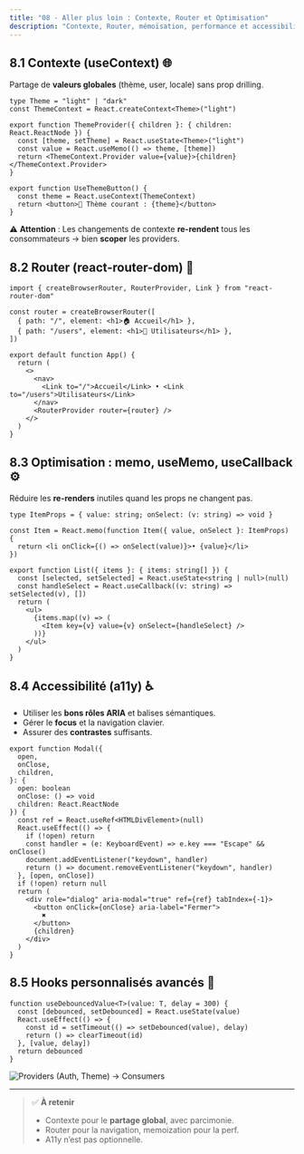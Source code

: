 ```yaml
---
title: "08 - Aller plus loin : Contexte, Router et Optimisation"
description: "Contexte, Router, mémoïsation, performance et accessibilité"
---
```


## 8.1 Contexte (useContext) 🌐

Partage de **valeurs globales** (thème, user, locale) sans prop drilling.

```tsx
type Theme = "light" | "dark"
const ThemeContext = React.createContext<Theme>("light")

export function ThemeProvider({ children }: { children: React.ReactNode }) {
  const [theme, setTheme] = React.useState<Theme>("light")
  const value = React.useMemo(() => theme, [theme])
  return <ThemeContext.Provider value={value}>{children}</ThemeContext.Provider>
}

export function UseThemeButton() {
  const theme = React.useContext(ThemeContext)
  return <button>🎨 Thème courant : {theme}</button>
}
```

⚠️ **Attention** : Les changements de contexte **re-rendent** tous les consommateurs → bien **scoper** les providers.

## 8.2 Router (react-router-dom) 🧭

```tsx
import { createBrowserRouter, RouterProvider, Link } from "react-router-dom"

const router = createBrowserRouter([
  { path: "/", element: <h1>🏠 Accueil</h1> },
  { path: "/users", element: <h1>👥 Utilisateurs</h1> },
])

export default function App() {
  return (
    <>
      <nav>
        <Link to="/">Accueil</Link> • <Link to="/users">Utilisateurs</Link>
      </nav>
      <RouterProvider router={router} />
    </>
  )
}
```

## 8.3 Optimisation : memo, useMemo, useCallback ⚙️

Réduire les **re-renders** inutiles quand les props ne changent pas.

```tsx
type ItemProps = { value: string; onSelect: (v: string) => void }

const Item = React.memo(function Item({ value, onSelect }: ItemProps) {
  return <li onClick={() => onSelect(value)}>• {value}</li>
})

export function List({ items }: { items: string[] }) {
  const [selected, setSelected] = React.useState<string | null>(null)
  const handleSelect = React.useCallback((v: string) => setSelected(v), [])
  return (
    <ul>
      {items.map((v) => (
        <Item key={v} value={v} onSelect={handleSelect} />
      ))}
    </ul>
  )
}
```

## 8.4 Accessibilité (a11y) ♿

- Utiliser les **bons rôles ARIA** et balises sémantiques.
- Gérer le **focus** et la navigation clavier.
- Assurer des **contrastes** suffisants.

```tsx
export function Modal({
  open,
  onClose,
  children,
}: {
  open: boolean
  onClose: () => void
  children: React.ReactNode
}) {
  const ref = React.useRef<HTMLDivElement>(null)
  React.useEffect(() => {
    if (!open) return
    const handler = (e: KeyboardEvent) => e.key === "Escape" && onClose()
    document.addEventListener("keydown", handler)
    return () => document.removeEventListener("keydown", handler)
  }, [open, onClose])
  if (!open) return null
  return (
    <div role="dialog" aria-modal="true" ref={ref} tabIndex={-1}>
      <button onClick={onClose} aria-label="Fermer">
        ✖️
      </button>
      {children}
    </div>
  )
}
```

## 8.5 Hooks personnalisés avancés 🧠

```tsx
function useDebouncedValue<T>(value: T, delay = 300) {
  const [debounced, setDebounced] = React.useState(value)
  React.useEffect(() => {
    const id = setTimeout(() => setDebounced(value), delay)
    return () => clearTimeout(id)
  }, [value, delay])
  return debounced
}
```

![Providers (Auth, Theme) → Consumers](/static/img/provider.png)

---

> ✅ **À retenir**
>
> - Contexte pour le **partage global**, avec parcimonie.
> - Router pour la navigation, memoization pour la perf.
> - A11y n’est pas optionnelle.
